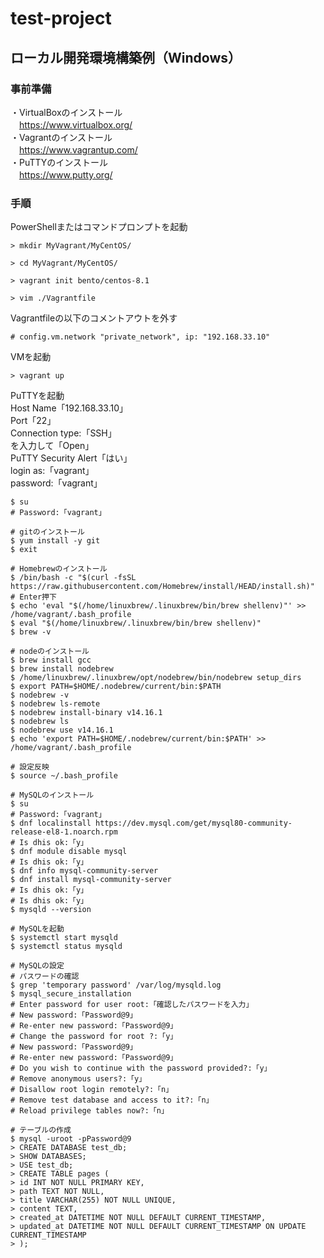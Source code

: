 # test-project

## ローカル開発環境構築例（Windows）

### 事前準備
・VirtualBoxのインストール  
　https://www.virtualbox.org/  
・Vagrantのインストール  
　https://www.vagrantup.com/  
・PuTTYのインストール  
　https://www.putty.org/  

### 手順
PowerShellまたはコマンドプロンプトを起動
```
> mkdir MyVagrant/MyCentOS/

> cd MyVagrant/MyCentOS/

> vagrant init bento/centos-8.1

> vim ./Vagrantfile
```
Vagrantfileの以下のコメントアウトを外す  
```
# config.vm.network "private_network", ip: "192.168.33.10"  
```
VMを起動  
```
> vagrant up
```
PuTTYを起動  
Host Name「192.168.33.10」  
Port「22」  
Connection type:「SSH」  
を入力して「Open」  
PuTTY Security Alert「はい」  
login as:「vagrant」  
password:「vagrant」  
```
$ su
# Password:「vagrant」

# gitのインストール
$ yum install -y git
$ exit

# Homebrewのインストール
$ /bin/bash -c "$(curl -fsSL https://raw.githubusercontent.com/Homebrew/install/HEAD/install.sh)"
# Enter押下
$ echo 'eval "$(/home/linuxbrew/.linuxbrew/bin/brew shellenv)"' >> /home/vagrant/.bash_profile
$ eval "$(/home/linuxbrew/.linuxbrew/bin/brew shellenv)"
$ brew -v

# nodeのインストール
$ brew install gcc
$ brew install nodebrew
$ /home/linuxbrew/.linuxbrew/opt/nodebrew/bin/nodebrew setup_dirs
$ export PATH=$HOME/.nodebrew/current/bin:$PATH
$ nodebrew -v
$ nodebrew ls-remote
$ nodebrew install-binary v14.16.1
$ nodebrew ls
$ nodebrew use v14.16.1
$ echo 'export PATH=$HOME/.nodebrew/current/bin:$PATH' >> /home/vagrant/.bash_profile

# 設定反映
$ source ~/.bash_profile

# MySQLのインストール
$ su
# Password:「vagrant」
$ dnf localinstall https://dev.mysql.com/get/mysql80-community-release-el8-1.noarch.rpm
# Is dhis ok:「y」
$ dnf module disable mysql
# Is dhis ok:「y」
$ dnf info mysql-community-server
$ dnf install mysql-community-server
# Is dhis ok:「y」
# Is dhis ok:「y」
$ mysqld --version

# MySQLを起動
$ systemctl start mysqld
$ systemctl status mysqld

# MySQLの設定
# パスワードの確認
$ grep 'temporary password' /var/log/mysqld.log
$ mysql_secure_installation
# Enter password for user root:「確認したパスワードを入力」
# New password:「Password@9」
# Re-enter new password:「Password@9」
# Change the password for root ?:「y」
# New password:「Password@9」
# Re-enter new password:「Password@9」
# Do you wish to continue with the password provided?:「y」
# Remove anonymous users?:「y」
# Disallow root login remotely?:「n」
# Remove test database and access to it?:「n」
# Reload privilege tables now?:「n」

# テーブルの作成
$ mysql -uroot -pPassword@9
> CREATE DATABASE test_db;
> SHOW DATABASES;
> USE test_db;
> CREATE TABLE pages (
> id INT NOT NULL PRIMARY KEY,
> path TEXT NOT NULL,
> title VARCHAR(255) NOT NULL UNIQUE,
> content TEXT,
> created_at DATETIME NOT NULL DEFAULT CURRENT_TIMESTAMP,
> updated_at DATETIME NOT NULL DEFAULT CURRENT_TIMESTAMP ON UPDATE CURRENT_TIMESTAMP
> );
```

